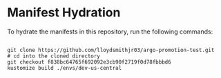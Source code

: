 
# Manifest Hydration

To hydrate the manifests in this repository, run the following commands:

```shell

git clone https://github.com/lloydsmithjr03/argo-promotion-test.git
# cd into the cloned directory
git checkout f838bc64765f692092e3cb90f2719f0d78fbbbd6
kustomize build ./envs/dev-us-central
```